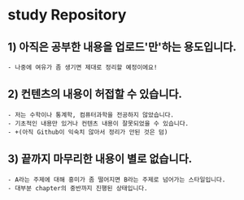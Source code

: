 # study Repository

## 1) 아직은 공부한 내용을 업로드'만'하는 용도입니다.
    - 나중에 여유가 좀 생기면 제대로 정리할 예정이에요!

## 2) 컨텐츠의 내용이 허접할 수 있습니다.
    - 저는 수학이나 통계학, 컴퓨터과학을 전공하지 않았습니다. 
    - 기초적인 내용만 있거나 컨텐츠 내용이 잘못되었을 수 있습니다.
    - +(아직 Github이 익숙치 않아서 정리가 안된 것은 덤)
    
## 3) 끝까지 마무리한 내용이 별로 없습니다.
    - A라는 주제에 대해 흥미가 좀 떨어지면 B라는 주제로 넘어가는 스타일입니다.
    - 대부분 chapter의 중반까지 진행된 상태입니다.
